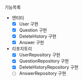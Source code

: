 기능목록
- 엔티티
  - [x] User 구현
  - [x] Question 구현
  - [x] DeleteHistory 구현
  - [x] Answer 구현
- 리포지토리
  - [x] UserRepository 구현
  - [x] QuestionRepository 구현
  - [x] DeleteHistoryRepository 구현
  - [ ] AnswerRepository 구현

